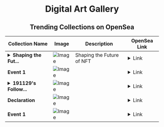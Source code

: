 <div align="center">

# Digital Art Gallery

## Trending Collections on OpenSea

| Collection Name                       | Image                                                                                     | Description                       | OpenSea Link                                                                                          |
|---------------------------------------|-------------------------------------------------------------------------------------------|-----------------------------------|--------------------------------------------------------------------------------------------------------|
| **<details><summary>Shaping the Fut...</summary>Shaping the Future of NFT</details>** | ![Image](https://i.seadn.io/s/raw/files/643c3f9b87bd248930a10c9b399229b5.jpg?w=500&auto=format?w=200&auto=format) | Shaping the Future of NFT | <details><summary>Link</summary>[Shaping the Future of NFT](https://opensea.io/collection/shaping-the-future-of-nft)</details> |
| **Event 1** | ![Image](https://i.seadn.io/s/raw/files/9e738939485c3814870a68341a8049b7.jpg?w=500&auto=format?w=200&auto=format) |  | <details><summary>Link</summary>[Event 1](https://opensea.io/collection/event-1-11680)</details> |
| **<details><summary>191129's Follow...</summary>191129's Follower</details>** | ![Image](https://i.seadn.io/s/raw/files/19f9f090920392cc3650cbdf4361755b.png?w=500&auto=format?w=200&auto=format) |  | <details><summary>Link</summary>[191129's Follower](https://opensea.io/collection/191129-s-follower)</details> |
| **Declaration** | ![Image](https://i.seadn.io/s/raw/files/32ec603e14cb87cb6ba423dc0b08f296.jpg?w=500&auto=format?w=200&auto=format) |  | <details><summary>Link</summary>[Declaration](https://opensea.io/collection/declaration-8)</details> |
| **Event 1** | ![Image](https://i.seadn.io/s/raw/files/9e738939485c3814870a68341a8049b7.jpg?w=500&auto=format?w=200&auto=format) |  | <details><summary>Link</summary>[Event 1](https://opensea.io/collection/event-1-11679)</details> |

</div>